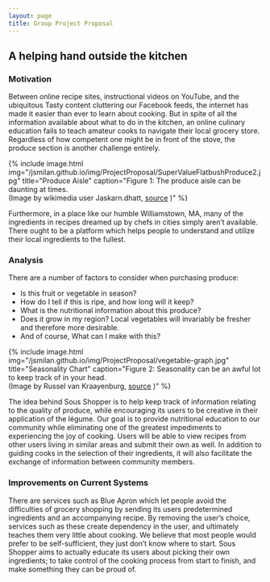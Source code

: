 ```yaml
---
layout: page
title: Group Project Proposal
---
```


## A helping hand outside the kitchen



### Motivation

Between online recipe sites, instructional videos on YouTube, and the ubiquitous Tasty content cluttering our Facebook feeds, 
the internet has made it easier than ever to learn about cooking. But in spite of all the information available about what to 
do in the kitchen, an online culinary education fails to teach amateur cooks to navigate their local grocery store. Regardless of 
how competent one might be in front of the stove, the produce section is another challenge entirely.

<!---
![Figure 1: The produce aisle can be daunting at times. (Image by wikimedia user Jaskarn.dhatt, hosted at https://commons.wikimedia.org/wiki/File:SuperValueFlatbushProduce2.jpg)](/jsmilan.github.io/img/ProjectProposal/SuperValueFlatbushProduce2.jpg "Produce Aisle (Image by wikimedia user Jaskarn.dhatt, hosted at https://commons.wikimedia.org/wiki/File:SuperValueFlatbushProduce2.jpg)")
--->

{% include image.html
            img="/jsmilan.github.io/img/ProjectProposal/SuperValueFlatbushProduce2.jpg"
            title="Produce Aisle"
            caption="Figure 1: The produce aisle can be daunting at times. <br/> (Image by wikimedia user Jaskarn.dhatt, [source](https://commons.wikimedia.org/wiki/File:SuperValueFlatbushProduce2.jpg) )" %}

Furthermore, in a place like our humble Williamstown, MA, many of the ingredients in recipes dreamed up by chefs in cities simply 
aren’t available. There ought to be a platform which helps people to understand and utilize their local ingredients to the fullest.


### Analysis

There are a number of factors to consider when purchasing produce:

* Is this fruit or vegetable in season?
* How do I tell if this is ripe, and how long will it keep?
* What is the nutritional information about this produce?
* Does it grow in my region? Local vegetables will invariably be fresher and therefore more desirable.
* And of course, What can I make with this?

<!---
![Figure 2: Seasonality can be an awful lot to keep track of in your head. (Image by Russel van Kraayenburg, [source](http://www.businessinsider.com/when-fruits-and-vegetables-are-in-season-2012-6))](/jsmilan.github.io/img/ProjectProposal/vegetable-graph.jpg "Seasonality Chart (Image by Russel van Kraayenburg, hosted at http://www.businessinsider.com/when-fruits-and-vegetables-are-in-season-2012-6")
--->

{% include image.html
            img="/jsmilan.github.io/img/ProjectProposal/vegetable-graph.jpg"
            title="Seasonality Chart"
            caption="Figure 2: Seasonality can be an awful lot to keep track of in your head. <br/> (Image by Russel van Kraayenburg, [source](http://www.businessinsider.com/when-fruits-and-vegetables-are-in-season-2012-6) )" %}

The idea behind Sous Shopper is to help keep track of information relating to the quality of produce, while encouraging its users 
to be creative in their application of the légume. Our goal is to provide nutritional education to our community while eliminating
one of the greatest impediments to experiencing the joy of cooking.
Users will be able to view recipes from other users living in similar areas and 
submit their own as well. In addition to guiding cooks in the selection of their ingredients, it will also facilitate the exchange 
of information between community members.

### Improvements on Current Systems

There are services such as Blue Apron which let people avoid the difficulties of grocery shopping by sending its users predetermined 
ingredients and an accompanying recipe. By removing the user’s choice, services such as these create dependency in the user, and 
ultimately teaches them very little about cooking. We believe that most people would prefer to be self-sufficient, they just don’t know 
where to start. Sous Shopper aims to actually educate its users about picking their own ingredients; to take control of the cooking 
process from start to finish, and make something they can be proud of.
